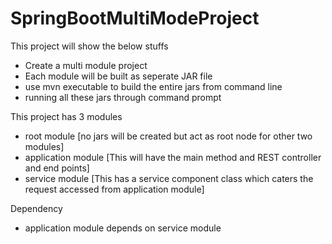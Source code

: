 
SpringBootMultiModeProject
==========================

This project will show the below stuffs
 - Create a multi module project
 - Each module will be built as seperate JAR file
 - use mvn executable to build the entire jars from command line
 - running all these jars through command prompt
 
This project has 3 modules
 - root module [no jars will be created but act as root node for other two modules]
 - application module [This will have the main method and REST controller and end points]
 - service module [This has a service component class which caters the request accessed from application module]
 
Dependency
 - application module depends on service module
